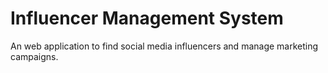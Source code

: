 # Influencer Management System
An web application to find social media influencers and manage marketing campaigns.
